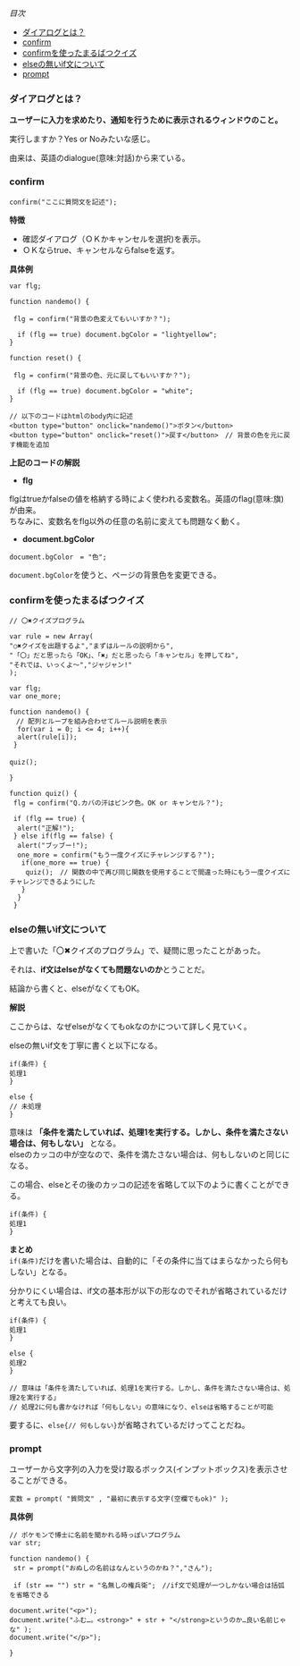 *目次*
* [ダイアログとは？](#ダイアログとは？)
* [confirm](#confirm)
* [confirmを使ったまるばつクイズ](#confirmを使ったまるばつクイズ)
* [elseの無いif文について](#elseの無いif文について)
* [prompt](#prompt)

### ダイアログとは？

**ユーザーに入力を求めたり、通知を行うために表示されるウィンドウのこと。**

実行しますか？Yes or Noみたいな感じ。

由来は、英語のdialogue(意味:対話)から来ている。

### confirm

```
confirm("ここに質問文を記述");
```

**特徴**
* 確認ダイアログ（ＯＫかキャンセルを選択)を表示。
* ＯＫならtrue、キャンセルならfalseを返す。

**具体例**

```
var flg;

function nandemo() {
 
 flg = confirm("背景の色変えてもいいすか？");

  if (flg == true) document.bgColor = "lightyellow";
}

function reset() {
 
 flg = confirm("背景の色、元に戻してもいいすか？");

  if (flg == true) document.bgColor = "white";
}

// 以下のコードはhtmlのbody内に記述
<button type="button" onclick="nandemo()">ボタン</button>
<button type="button" onclick="reset()">戻す</button>　// 背景の色を元に戻す機能を追加
```
**上記のコードの解説**

* **flg**

flgはtrueかfalseの値を格納する時によく使われる変数名。英語のflag(意味:旗)が由来。  
ちなみに、変数名をflg以外の任意の名前に変えても問題なく動く。

* **document.bgColor**
```
document.bgColor　= "色";
```

`document.bgColor`を使うと、ページの背景色を変更できる。

### confirmを使ったまるばつクイズ

```
// 〇✖クイズプログラム

var rule = new Array(
"○✖クイズを出題するよ","まずはルールの説明から",
"「〇」だと思ったら「OK」、「✖」だと思ったら「キャンセル」を押してね",
"それでは、いっくよ～","ジャジャン!"
);

var flg;
var one_more;

function nandemo() {
　// 配列とループを組み合わせてルール説明を表示
  for(var i = 0; i <= 4; i++){
  alert(rule[i]);
 }

quiz();　

}

function quiz() {
 flg = confirm("Q.カバの汗はピンク色。OK or キャンセル？");
 
 if (flg == true) {
  alert("正解!");
 } else if(flg == false) {
  alert("ブッブー!");
  one_more = confirm("もう一度クイズにチャレンジする？");
   if(one_more == true) {
    quiz();　// 関数の中で再び同じ関数を使用することで間違った時にもう一度クイズにチャレンジできるようにした
   }
  }
 }
```

### elseの無いif文について

上で書いた「〇✖クイズのプログラム」で、疑問に思ったことがあった。

それは、**if文はelseがなくても問題ないのか**とうことだ。

結論から書くと、elseがなくてもOK。

**解説**

ここからは、なぜelseがなくてもokなのかについて詳しく見ていく。

elseの無いif文を丁寧に書くと以下になる。

```
if(条件) {
処理1
}

else {
// 未処理
}
```

意味は **「条件を満たしていれば、処理1を実行する。しかし、条件を満たさない場合は、何もしない」** となる。  
elseのカッコの中が空なので、条件を満たさない場合は、何もしないのと同じになる。

この場合、elseとその後のカッコの記述を省略して以下のように書くことができる。

```
if(条件) {
処理1
}
```

**まとめ**  
`if(条件)`だけを書いた場合は、自動的に「その条件に当てはまらなかったら何もしない」となる。

分かりにくい場合は、if文の基本形が以下の形なのでそれが省略されているだけと考えても良い。

```
if(条件) {
処理1
}

else {
処理2
}

// 意味は「条件を満たしていれば、処理1を実行する。しかし、条件を満たさない場合は、処理2を実行する」
// 処理2に何も書かなければ「何もしない」の意味になり、elseは省略することが可能
```

要するに、`else{// 何もしない}`が省略されているだけってことだね。

### prompt

ユーザーから文字列の入力を受け取るボックス(インプットボックス)を表示させることができる。　

```
変数 = prompt( "質問文" , "最初に表示する文字(空欄でもok)" );
```

**具体例**

```
// ポケモンで博士に名前を聞かれる時っぽいプログラム
var str;

function nandemo() {
 str = prompt("おぬしの名前はなんというのかね？","さん");

 if (str == "") str = "名無しの権兵衛";　//if文で処理が一つしかない場合は括弧を省略できる

document.write("<p>");
document.write("ふむ…。<strong>" + str + "</strong>というのか…良い名前じゃな" );
document.write("</p>");

}
```


